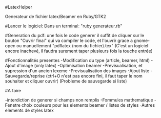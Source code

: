 #LatexHelper

Generateur de fichier latex/Beamer en Ruby/GTK2

#Lancer le logiciel:
Dans un terminal:
"ruby generateur.rb"

#Generation du pdf:
une fois le code generer il suffit de cliquer sur le bouton "Ouvrir final" qui va compiler le code, et l'ouvrir grace a gnome-open
ou manuellement
"pdflatex (nom du fichier).tex"
	(C'est un logiciel encore inachevé, il faudra surement taper plusieurs fois la touche entrée)


#Fonctionnalités presentes
-Modification du type (article, beamer, html)
-Ajout d'image (only latex)
-Optimisation beamer
-Previsualisation, et supression d'un ancien lexeme
-Previsualisation des images
-Ajout liste
-Sauvegarde/reprise 
	(ctrl+O n'est pas encore fini, il faut taper le nom souhaiter et cliquer ouvrir)
	(Probleme de sauvegarde si liste)

#A faire


-interdiction de generer si champs non remplis
-Fommules mathematique
-Fenetre choix couleurs pour les elements beamer / listes de styles
-Autres elements de styles latex

